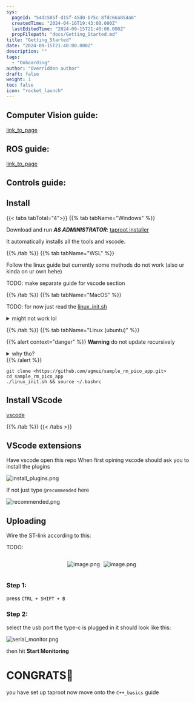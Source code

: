 ```yaml
---
sys:
  pageId: "54dc585f-d15f-45d0-b75c-8fdc66a854a8"
  createdTime: "2024-04-16T19:43:00.000Z"
  lastEditedTime: "2024-09-15T21:40:00.000Z"
  propFilepath: "docs/Getting_Started.md"
title: "Getting_Started"
date: "2024-09-15T21:40:00.000Z"
description: ""
tags:
  - "Onboarding"
author: "Overridden author"
draft: false
weight: 1
toc: false
icon: "rocket_launch"
---
```


## Computer Vision guide:

[link_to_page](86d45bc0-388b-4d26-8848-44f255f73d0e)

## ROS guide:

[link_to_page](3c76c1de-ec8f-46d6-8b0a-294005edc2d5)

## Controls guide:

## Install

{{< tabs tabTotal="4">}}
{{% tab tabName="Windows" %}}

Download and run _**AS ADMINISTRATOR**_: [taproot installer](https://github.com/Thornbots/TeachingFreshies/releases/tag/1.0)

It automatically installs all the tools and vscode.

{{% /tab %}}
{{% tab tabName="WSL" %}}

Follow the linux guide but currently some methods do not work (also ur kinda on ur own hehe)

TODO: make separate guide for vscode section

{{% /tab %}}
{{% tab tabName="MacOS" %}}

TODO: for now just read the [linux_init.sh](https://github.com/agmui/sample_rm_pico_app/blob/main/linux_init.sh)

<details>
<summary>might not work lol</summary>

`brew install libusb pkg-config`

Next install: [vscode](https://code.visualstudio.com/Download)

</details>

{{% /tab %}}
{{% tab tabName="Linux (ubuntu)" %}}

{{% alert context="danger" %}}
**Warning** do not update recursively
<details>
<summary>why tho?</summary>
There are some submodules that may go on for a while (like tinyusb) and I highly
recommend you don't need to get them.
If you want to see what submodules I update just look in `linux_init.sh`
</details>
{{% /alert %}}

```shell
git clone <https://github.com/agmui/sample_rm_pico_app.git>
cd sample_rm_pico_app
./linux_init.sh && source ~/.bashrc
```

## Install VScode

[vscode](https://code.visualstudio.com/Download)

{{% /tab %}}
{{< /tabs >}}

## VScode extensions

Have vscode open this repo
When first opining vscode should ask you to install the plugins

![install_plugins.png](https://prod-files-secure.s3.us-west-2.amazonaws.com/d518164a-d88e-44d1-a4ee-3adb3bd8bce0/89bd30f0-1825-4e77-867b-0a41ce370880/install_plugins.png?X-Amz-Algorithm=AWS4-HMAC-SHA256&X-Amz-Content-Sha256=UNSIGNED-PAYLOAD&X-Amz-Credential=ASIAZI2LB4665N5K2VW6%2F20250408%2Fus-west-2%2Fs3%2Faws4_request&X-Amz-Date=20250408T200826Z&X-Amz-Expires=3600&X-Amz-Security-Token=IQoJb3JpZ2luX2VjEAQaCXVzLXdlc3QtMiJGMEQCIF1%2B9SEbHxb2QGKN%2FYut3eyMBFzvNO3wG%2FygTDxfvEx6AiAWUq0JL41HtneVP10ywxg41q1WWhr9SIFShw%2B4%2BCkUmSr%2FAwh8EAAaDDYzNzQyMzE4MzgwNSIMlnkaOdVXz07CgwBBKtwDGSEvemvWDt4Vqu%2B7VT6kmzpwJDIBRYOpXaVIz%2B2EIaqhpdUYzwv9GHIur754xjNM1qZ8IOwR8VYwX7cqGnPUOJbX60wJstEEjkI2PnYqrcQ%2BnEmedyIgb4iglU7DtLscNyz9OT87MboFy6h8YaJYU%2BbGB1sxEFH6YfE8rH4XZzeCraOOGwDVwCrbyp%2BhHJi4Q%2BA6K4GtwgQYxvN1Fy2fRN7o%2B9TgW68jvebu4P1lLlvqZW37eBnjf3YXMD43RjQMrsoaXrH1katESs%2FOLD8%2FSzadXzKdzJV04s%2BRXnCRi3gHL3D4OWUZFPDZ7X3g3pGYIViABUUcDhHZI4z2xXfwuxc72TIOMoitGh27lC1ASOm%2FgTgL2%2FOp48R9yfKTZjlPCIGm%2Fzscp9aVpgmx%2FxOtCv1HikgdF%2FcfJL0d9rLxvjda2IAr4GIoCprFrc6BMIlGz%2FEtSW7cfdP1ptHeXrqay1MBPqPMV2zMUf72gZ5Edpl5njTbYMYB6Q%2FieOZGlUZ8Vf%2BdhEmwTcPwd%2ByZaPBGdlO2BfEe8S3Mbl%2BPFIWfX69U8gIQaVigagnU17ziKWhBJkheSLmOFSDhMngH2%2FubU%2B04FxMC7E%2BmqDW%2BEwQm13gQQQfmiBsRr%2F2Oe8IwqO%2FVvwY6pgEfCfAFoC2knhmUDM6H1oHBlMNsmIMwQdVd%2FNWEeh1F4aXIBodKHkEPqEgHu2EOxL53lc4x3BOo3AAtE7Px6i48Oz%2FQI93HHyzMc%2FKB%2FpMYVl8mUDVYDyJcd7PTVD3kMgs6bMlc%2ByaDzOF0TanHU7QiWoJnncP6Q%2BkZ5nPu2JRpRI%2B5nbKLtoeh7ucuNqExoeelhhWYo9A%2FYjbDjyaRmEkqTnx8aHI2&X-Amz-Signature=616f503ddd827c31e346ce94d14a0e12e70cf33fe1da6f9e0ecc897db1bb1220&X-Amz-SignedHeaders=host&x-id=GetObject)

If not just type `@recommended` here  

![recommended.png](https://prod-files-secure.s3.us-west-2.amazonaws.com/d518164a-d88e-44d1-a4ee-3adb3bd8bce0/61e661e9-5d85-4dfc-be0d-8d2097a5e793/recommended.png?X-Amz-Algorithm=AWS4-HMAC-SHA256&X-Amz-Content-Sha256=UNSIGNED-PAYLOAD&X-Amz-Credential=ASIAZI2LB4665N5K2VW6%2F20250408%2Fus-west-2%2Fs3%2Faws4_request&X-Amz-Date=20250408T200826Z&X-Amz-Expires=3600&X-Amz-Security-Token=IQoJb3JpZ2luX2VjEAQaCXVzLXdlc3QtMiJGMEQCIF1%2B9SEbHxb2QGKN%2FYut3eyMBFzvNO3wG%2FygTDxfvEx6AiAWUq0JL41HtneVP10ywxg41q1WWhr9SIFShw%2B4%2BCkUmSr%2FAwh8EAAaDDYzNzQyMzE4MzgwNSIMlnkaOdVXz07CgwBBKtwDGSEvemvWDt4Vqu%2B7VT6kmzpwJDIBRYOpXaVIz%2B2EIaqhpdUYzwv9GHIur754xjNM1qZ8IOwR8VYwX7cqGnPUOJbX60wJstEEjkI2PnYqrcQ%2BnEmedyIgb4iglU7DtLscNyz9OT87MboFy6h8YaJYU%2BbGB1sxEFH6YfE8rH4XZzeCraOOGwDVwCrbyp%2BhHJi4Q%2BA6K4GtwgQYxvN1Fy2fRN7o%2B9TgW68jvebu4P1lLlvqZW37eBnjf3YXMD43RjQMrsoaXrH1katESs%2FOLD8%2FSzadXzKdzJV04s%2BRXnCRi3gHL3D4OWUZFPDZ7X3g3pGYIViABUUcDhHZI4z2xXfwuxc72TIOMoitGh27lC1ASOm%2FgTgL2%2FOp48R9yfKTZjlPCIGm%2Fzscp9aVpgmx%2FxOtCv1HikgdF%2FcfJL0d9rLxvjda2IAr4GIoCprFrc6BMIlGz%2FEtSW7cfdP1ptHeXrqay1MBPqPMV2zMUf72gZ5Edpl5njTbYMYB6Q%2FieOZGlUZ8Vf%2BdhEmwTcPwd%2ByZaPBGdlO2BfEe8S3Mbl%2BPFIWfX69U8gIQaVigagnU17ziKWhBJkheSLmOFSDhMngH2%2FubU%2B04FxMC7E%2BmqDW%2BEwQm13gQQQfmiBsRr%2F2Oe8IwqO%2FVvwY6pgEfCfAFoC2knhmUDM6H1oHBlMNsmIMwQdVd%2FNWEeh1F4aXIBodKHkEPqEgHu2EOxL53lc4x3BOo3AAtE7Px6i48Oz%2FQI93HHyzMc%2FKB%2FpMYVl8mUDVYDyJcd7PTVD3kMgs6bMlc%2ByaDzOF0TanHU7QiWoJnncP6Q%2BkZ5nPu2JRpRI%2B5nbKLtoeh7ucuNqExoeelhhWYo9A%2FYjbDjyaRmEkqTnx8aHI2&X-Amz-Signature=e01c86422090b009f490630071f9b17a3ffd14e0cea7d10a9d47e90f60777cdf&X-Amz-SignedHeaders=host&x-id=GetObject)

## Uploading

Wire the ST-link according to this:

TODO:

<div style="display: flex;flex-direction: row; column-gap:10px; max-width: 630px;justify-content: center;">
<div>

![image.png](https://prod-files-secure.s3.us-west-2.amazonaws.com/d518164a-d88e-44d1-a4ee-3adb3bd8bce0/210ecb78-1116-4d7b-b9b7-2292f66fa2c2/image.png?X-Amz-Algorithm=AWS4-HMAC-SHA256&X-Amz-Content-Sha256=UNSIGNED-PAYLOAD&X-Amz-Credential=ASIAZI2LB466QC2RTHEN%2F20250408%2Fus-west-2%2Fs3%2Faws4_request&X-Amz-Date=20250408T200828Z&X-Amz-Expires=3600&X-Amz-Security-Token=IQoJb3JpZ2luX2VjEAQaCXVzLXdlc3QtMiJHMEUCIQCDWLz8ZWW8wCU0r34T0k%2F4EYQerlu2h39c4z2eUgnxhQIgJcUQ19xnkNhm6n0rklejfCyPnZGrH5AFKh2FQOhf2c4q%2FwMIfRAAGgw2Mzc0MjMxODM4MDUiDPowWgC4gUiUQ9kT%2BircA32Mu1N62vRz2xIPATiVPGwk4M9IJmdv%2F%2F7GEbZBMlmL8l9H8xg%2F9bLJV34dbRPXUeizQevvNPxUkh15mE6v%2FzHx3KZqIlQCtBxb3vMZZx5idYPSRw%2BSf2djQ1DE3RB640ZcWqYVR%2FnDeyNAfPqvE7FlqjrP%2BFmrHnsz29q8stiwsoTUm8f6F9L9n2oIvD5euCftaC9pNz59MO0XD5NoE55FsCFKj0%2BpPrslv1AxlELxhk%2FMThO5ODD3pEmTUDSOWKwqdjoEVwS%2FGgqZ8B08mFqoPJ83pPnAR3WB782Y3RF3r%2BZKhp%2Bv%2BYqr2I27UQ7RfJ2QB7Fgh30rZoxg%2Bw7r9dkfy6H3WRIffw6azbal5VLz2Xk0%2BA8uXPoKZdp7Kjl89wyScJI11OOqYY8r%2BOhsUZyUQs5kVbJIEmvG%2FLJx7lPp%2FX21F97qWvLGFRdOXY0Byob4f8ahW6ziKXXqWQDbhEXSO9qKrdqNExkc%2Bq%2B%2BAtBvtL3jIg4H7BxZLgoZEomQEiz7%2BV3Aua5Rr6epEumbYDJCbMpsem9mdZnVtwisZhpg59pqn63jSQ9Oc%2BO3x%2Fy8ROLuM53Wq%2BDUfFJiCoSyK3PawXKVf38gd1aqwpERrDrmZ4SNVOC%2FLfmTWvDmMPzv1b8GOqUBtxGIBoft8A4j3GbB1vAsOoG9sNLccfkzUg85iIWy6iVnDipm0vzVtgWaSWddncQs6Y0ecYJXbl7%2BQ3k%2FxXRbH3q7fV%2BZ2lAQ%2B%2BUmTQUNWVeu1scmf5eUJd74v45Y6aSBuj8ZgoCDwOmwIe8rRiyTtk3d76FQatl2NJQBZq%2FGHkti17IIn9Ee2X8EW2qiYaSSlui%2BkIhIEDnkguDznkAjefof%2Brcn&X-Amz-Signature=e3fc68db2edbc65a7ca6f8cd167310ae19880ef9005364dbfc5147cba1d811f7&X-Amz-SignedHeaders=host&x-id=GetObject)

</div>
<div>

![image.png](https://prod-files-secure.s3.us-west-2.amazonaws.com/d518164a-d88e-44d1-a4ee-3adb3bd8bce0/33a0fd0f-8ca6-4a86-8e09-26e95ded1fff/image.png?X-Amz-Algorithm=AWS4-HMAC-SHA256&X-Amz-Content-Sha256=UNSIGNED-PAYLOAD&X-Amz-Credential=ASIAZI2LB466YV37BXCI%2F20250408%2Fus-west-2%2Fs3%2Faws4_request&X-Amz-Date=20250408T200828Z&X-Amz-Expires=3600&X-Amz-Security-Token=IQoJb3JpZ2luX2VjEAQaCXVzLXdlc3QtMiJHMEUCIQCiKUMy5%2BMqr74nEiRTH6htjvweztdWpVZTajw%2B6G36yQIgGTsNuOCvLkoEWjFhx%2BPVnBIXE0zaDGx2q2g9KNQIaoQq%2FwMIfBAAGgw2Mzc0MjMxODM4MDUiDMJitBE%2FkQEvj62FHircAzDWsIFXDxg0vkF9xsB5cUAn9FeQfuGtdThXib74cMBNmCGvWgTlKMVKp3sUdkR1RvnKcp4w7LRoZt%2BkGQOJYFI9psI5NA9jj1mCnhon%2FguFOdAbjIskO3jgZc8HeTvWeuI%2B456D0qTFznXH8ZuNNSB1bNe61ClywyLzH%2Bv7M%2BJHtq5v6L5UhhR8eJifv0vq66NxqRjZvwskLg0%2BOUC3dezGys%2FoLuc93d72XeoL9z4UzTLVZEe9OIl2aNUZ%2FGQEHsaszWjTymMp7dYQ%2BIw4UcZ5v3ES1nvFRjovEBUjWjUamG0gpZuDsOQjhPuRldxkmTgfzEvUGFqkj2pq6F1%2FMtZSlpcpC8NiI1gH3t291OX5Ofup9uA0o1VZgCOYDnOx9Hs4E0I8FD%2BbU9dmkHzp5pDPe%2F4tFyKgX4OEyHbxYTfPbKDr5P5DUpvCQFSvXzMJIBsrNb8yEm6zKc6Kbp4QdtpHLDWnpkM1ee%2B71qz4wSDvqlXpWNfX9aUtnYiB4JPBW0SairDvdm3mOEqmNmPPGAwi6GWyiIJPGIqgZP%2FMiGO9NUC3gzSBQJi6n4QX4IUhzo6DYF3TKDKhl%2F2skl7qNxsrzGQum7iR2SVrBmBi%2F4CX30woWOB%2B6oYwUHAZMJvv1b8GOqUBzOAwZEfhGm7yB52dT6GcuKN%2BFYNpb0wDp2efxY6XJRy9EsV%2B2E42OK7hZb%2FAw9QI5E19cZe0%2FSxDLHfSPAFSh6Ucx4cOa8UQgarN6fLPVRsOv02OxM4kf7vchZkmEoJCXoEp5K0k%2FKro30mtiMOQuxp9PymRh8RZQGw3t3nmjgOelZ02BNeNoDZe26EGkjjuc5BBpaVHJR0Ah03nDLXTnlOLqGFD&X-Amz-Signature=262d4d29ca0b1fded975c9503012ae1930238b36be4c84aa334a6268f1978aee&X-Amz-SignedHeaders=host&x-id=GetObject)

</div>
</div>

### Step 1:

press `CTRL + SHIFT + B`

### Step 2:

select the usb port the type-c is plugged in it should look like this:

![serial_monitor.png](https://prod-files-secure.s3.us-west-2.amazonaws.com/d518164a-d88e-44d1-a4ee-3adb3bd8bce0/f03f4774-05d4-4393-b6a0-d5efb6d315ab/serial_monitor.png?X-Amz-Algorithm=AWS4-HMAC-SHA256&X-Amz-Content-Sha256=UNSIGNED-PAYLOAD&X-Amz-Credential=ASIAZI2LB4665N5K2VW6%2F20250408%2Fus-west-2%2Fs3%2Faws4_request&X-Amz-Date=20250408T200826Z&X-Amz-Expires=3600&X-Amz-Security-Token=IQoJb3JpZ2luX2VjEAQaCXVzLXdlc3QtMiJGMEQCIF1%2B9SEbHxb2QGKN%2FYut3eyMBFzvNO3wG%2FygTDxfvEx6AiAWUq0JL41HtneVP10ywxg41q1WWhr9SIFShw%2B4%2BCkUmSr%2FAwh8EAAaDDYzNzQyMzE4MzgwNSIMlnkaOdVXz07CgwBBKtwDGSEvemvWDt4Vqu%2B7VT6kmzpwJDIBRYOpXaVIz%2B2EIaqhpdUYzwv9GHIur754xjNM1qZ8IOwR8VYwX7cqGnPUOJbX60wJstEEjkI2PnYqrcQ%2BnEmedyIgb4iglU7DtLscNyz9OT87MboFy6h8YaJYU%2BbGB1sxEFH6YfE8rH4XZzeCraOOGwDVwCrbyp%2BhHJi4Q%2BA6K4GtwgQYxvN1Fy2fRN7o%2B9TgW68jvebu4P1lLlvqZW37eBnjf3YXMD43RjQMrsoaXrH1katESs%2FOLD8%2FSzadXzKdzJV04s%2BRXnCRi3gHL3D4OWUZFPDZ7X3g3pGYIViABUUcDhHZI4z2xXfwuxc72TIOMoitGh27lC1ASOm%2FgTgL2%2FOp48R9yfKTZjlPCIGm%2Fzscp9aVpgmx%2FxOtCv1HikgdF%2FcfJL0d9rLxvjda2IAr4GIoCprFrc6BMIlGz%2FEtSW7cfdP1ptHeXrqay1MBPqPMV2zMUf72gZ5Edpl5njTbYMYB6Q%2FieOZGlUZ8Vf%2BdhEmwTcPwd%2ByZaPBGdlO2BfEe8S3Mbl%2BPFIWfX69U8gIQaVigagnU17ziKWhBJkheSLmOFSDhMngH2%2FubU%2B04FxMC7E%2BmqDW%2BEwQm13gQQQfmiBsRr%2F2Oe8IwqO%2FVvwY6pgEfCfAFoC2knhmUDM6H1oHBlMNsmIMwQdVd%2FNWEeh1F4aXIBodKHkEPqEgHu2EOxL53lc4x3BOo3AAtE7Px6i48Oz%2FQI93HHyzMc%2FKB%2FpMYVl8mUDVYDyJcd7PTVD3kMgs6bMlc%2ByaDzOF0TanHU7QiWoJnncP6Q%2BkZ5nPu2JRpRI%2B5nbKLtoeh7ucuNqExoeelhhWYo9A%2FYjbDjyaRmEkqTnx8aHI2&X-Amz-Signature=09c538ddb4eb2463fb8bd4776b8f3b3e817d15905595a590b20778ac141d7aa6&X-Amz-SignedHeaders=host&x-id=GetObject)

then hit **Start Monitoring**

# CONGRATS🎉

you have set up taproot now move onto the `C++_basics` guide
